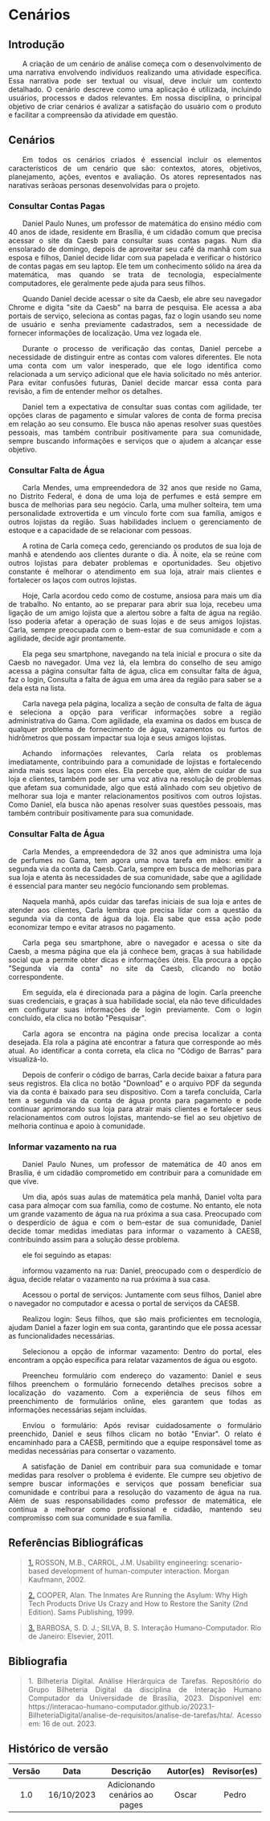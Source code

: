 # Cenários

## Introdução

<p align="justify">&emsp;&emsp;A criação de um cenário de análise começa com o desenvolvimento de uma narrativa envolvendo indivíduos realizando uma atividade específica. Essa narrativa pode ser textual ou visual, deve incluir um contexto detalhado. O cenário descreve como uma aplicação é utilizada, incluindo usuários, processos e dados relevantes. Em nossa disciplina, o principal objetivo de criar cenários é avalizar a satisfação do usuário com o produto e facilitar a compreensão da atividade em questão.</p>

## Cenários

<p align="justify">&emsp;&emsp;Em todos os cenários criados é essencial incluir os elementos característicos de um cenário que são: contextos,  atores, objetivos, planejamento, ações, eventos e avaliação. Os atores representados nas narativas serãoas personas desenvolvidas para o projeto.</p>

### Consultar Contas Pagas
   <p align="justify">&emsp;&emsp;Daniel Paulo Nunes, um professor de matemática do ensino médio com 40 anos de idade, residente em Brasília, é um cidadão comum que precisa acessar o site da Caesb para consultar suas contas pagas. Num dia ensolarado de domingo, depois de aproveitar seu café da manhã com sua esposa e filhos, Daniel decide lidar com sua papelada e verificar o histórico de contas pagas em seu laptop. Ele tem um conhecimento sólido na área da matemática, mas quando se trata de tecnologia, especialmente computadores, ele geralmente pede ajuda para seus filhos.</p>


<p align="justify">&emsp;&emsp;Quando Daniel decide acessar o site da Caesb, ele abre seu navegador Chrome e digita "site da Caesb" na barra de pesquisa. Ele acessa a aba portais de serviço, seleciona as contas pagas, faz o login usando seu nome de usuário e senha previamente cadastrados, sem a necessidade de fornecer informações de localização. Uma vez logada ele.</p>

<p align="justify">&emsp;&emsp;Durante o processo de verificação das contas, Daniel percebe a necessidade de distinguir entre as contas com valores diferentes. Ele nota uma conta com um valor inesperado, que ele logo identifica como relacionada a um serviço adicional que ele havia solicitado no mês anterior. Para evitar confusões futuras, Daniel decide marcar essa conta para revisão, a fim de entender melhor os detalhes.</p>

<p align="justify">&emsp;&emsp;Daniel tem a expectativa de consultar suas contas com agilidade, ter opções claras de pagamento e simular valores de conta de forma precisa em relação ao seu consumo. Ele busca não apenas resolver suas questões pessoais, mas também contribuir positivamente para sua comunidade, sempre buscando informações e serviços que o ajudem a alcançar esse objetivo.</p>

### Consultar Falta de Água

<p align="justify">&emsp;&emsp;Carla Mendes, uma empreendedora de 32 anos que reside no Gama, no Distrito Federal, é dona de uma loja de perfumes e está sempre em busca de melhorias para seu negócio. Carla, uma mulher solteira, tem uma personalidade extrovertida e um vínculo forte com sua família, amigos e outros lojistas da região. Suas habilidades incluem o gerenciamento de estoque e a capacidade de se relacionar com pessoas.</p>

<p align="justify">&emsp;&emsp;A rotina de Carla começa cedo, gerenciando os produtos de sua loja de manhã e atendendo aos clientes durante o dia. À noite, ela se reúne com outros lojistas para debater problemas e oportunidades. Seu objetivo constante é melhorar o atendimento em sua loja, atrair mais clientes e fortalecer os laços com outros lojistas.</p>

<p align="justify">&emsp;&emsp;Hoje, Carla acordou cedo como de costume, ansiosa para mais um dia de trabalho. No entanto, ao se preparar para abrir sua loja, recebeu uma ligação de um amigo lojista que a alertou sobre a falta de água na região. Isso poderia afetar a operação de suas lojas e de seus amigos lojistas. Carla, sempre preocupada com o bem-estar de sua comunidade e com a agilidade, decide agir prontamente.</p>

<p align="justify">&emsp;&emsp;Ela pega seu smartphone, navegando na tela inicial e procura o site da Caesb no navegador. Uma vez lá, ela lembra do conselho de seu amigo acessa a página consultar falta de água, clica em consultar falta de água, faz o login, Consulta a falta de água em uma área da região para saber se a dela esta na lista.</p>

<p align="justify">&emsp;&emsp;Carla navega pela página, localiza a seção de consulta de falta de água e seleciona a opção para verificar informações sobre a região administrativa do Gama. Com agilidade, ela examina os dados em busca de qualquer problema de fornecimento de água, vazamentos ou furtos de hidrômetros que possam impactar sua loja e seus amigos lojistas.</p>

<p align="justify">&emsp;&emsp;Achando informações relevantes, Carla relata os problemas imediatamente, contribuindo para a comunidade de lojistas e fortalecendo ainda mais seus laços com eles. Ela percebe que, além de cuidar de sua loja e clientes, também pode ser uma voz ativa na resolução de problemas que afetam sua comunidade, algo que está alinhado com seu objetivo de melhorar sua loja e manter relacionamentos positivos com outros lojistas. Como Daniel, ela busca não apenas resolver suas questões pessoais, mas também contribuir positivamente para sua comunidade.</p>

### Consultar Falta de Água

<p align="justify">&emsp;&emsp;Carla Mendes, a empreendedora de 32 anos que administra uma loja de perfumes no Gama, tem agora uma nova tarefa em mãos: emitir a segunda via da conta da Caesb. Carla, sempre em busca de melhorias para sua loja e atenta às necessidades de sua comunidade, sabe que a agilidade é essencial para manter seu negócio funcionando sem problemas.</p>

<p align="justify">&emsp;&emsp;Naquela manhã, após cuidar das tarefas iniciais de sua loja e antes de atender aos clientes, Carla lembra que precisa lidar com a questão da segunda via da conta de água da loja. Ela sabe que essa ação pode economizar tempo e evitar atrasos no pagamento.</p>

<p align="justify">&emsp;&emsp;Carla pega seu smartphone, abre o navegador e acessa o site da Caesb, a mesma página que ela já conhece bem, graças à sua habilidade social que a permite obter dicas e informações úteis. Ela procura a opção "Segunda via da conta" no site da Caesb, clicando no botão correspondente.</p>

<p align="justify">&emsp;&emsp;Em seguida, ela é direcionada para a página de login. Carla preenche suas credenciais, e graças à sua habilidade social, ela não teve dificuldades em configurar suas informações de login previamente. Com o login concluído, ela clica no botão "Pesquisar".</p>

<p align="justify">&emsp;&emsp;Carla agora se encontra na página onde precisa localizar a conta desejada. Ela rola a página até encontrar a fatura que corresponde ao mês atual. Ao identificar a conta correta, ela clica no "Código de Barras" para visualizá-lo.</p>

<p align="justify">&emsp;&emsp;Depois de conferir o código de barras, Carla decide baixar a fatura para seus registros. Ela clica no botão "Download" e o arquivo PDF da segunda via da conta é baixado para seu dispositivo. Com a tarefa concluída, Carla tem a segunda via da conta de água pronta para pagamento e pode continuar aprimorando sua loja para atrair mais clientes e fortalecer seus relacionamentos com outros lojistas, mantendo-se fiel ao seu objetivo de melhoria contínua e apoio à comunidade.</p>

### Informar vazamento na rua
<p align="justify">&emsp;&emsp;Daniel Paulo Nunes, um professor de matemática de 40 anos em Brasília, é um cidadão comprometido em contribuir para a comunidade em que vive. </p>

<p align="justify">&emsp;&emsp;Um dia, após suas aulas de matemática pela manhã, Daniel volta para casa para almoçar com sua família, como de costume. No entanto, ele nota um grande vazamento de água na rua próxima a sua casa. Preocupado com o desperdício de água e com o bem-estar de sua comunidade, Daniel decide tomar medidas imediatas para informar o vazamento à CAESB, contribuindo assim para a solução desse problema.</p>


<p align="justify">&emsp;&emsp;ele foi seguindo as etapas:</p>

<p align="justify">&emsp;&emsp;informou vazamento na rua: Daniel, preocupado com o desperdício de água, decide relatar o vazamento na rua próxima à sua casa.</p>

<p align="justify">&emsp;&emsp;Acessou o portal de serviços: Juntamente com seus filhos, Daniel abre o navegador no computador e acessa o portal de serviços da CAESB.</p>

<p align="justify">&emsp;&emsp;Realizou login: Seus filhos, que são mais proficientes em tecnologia, ajudam Daniel a fazer login em sua conta, garantindo que ele possa acessar as funcionalidades necessárias.</p>

<p align="justify">&emsp;&emsp;Selecionou a opção de informar vazamento: Dentro do portal, eles encontram a opção específica para relatar vazamentos de água ou esgoto.</p>

<p align="justify">&emsp;&emsp;Preencheu formulário com endereço do vazamento: Daniel e seus filhos preenchem o formulário fornecendo detalhes precisos sobre a localização do vazamento. Com a experiência de seus filhos em preenchimento de formulários online, eles garantem que todas as informações necessárias sejam incluídas.</p>

<p align="justify">&emsp;&emsp;Enviou o formulário: Após revisar cuidadosamente o formulário preenchido, Daniel e seus filhos clicam no botão "Enviar". O relato é encaminhado para a CAESB, permitindo que a equipe responsável tome as medidas necessárias para consertar o vazamento.</p>

<p align="justify">&emsp;&emsp;A satisfação de Daniel em contribuir para sua comunidade e tomar medidas para resolver o problema é evidente. Ele cumpre seu objetivo de sempre buscar informações e serviços que possam beneficiar sua comunidade e contribui para a resolução do vazamento de água na rua. Além de suas responsabilidades como professor de matemática, ele continua a melhorar como profissional e cidadão, mantendo seu compromisso com sua comunidade e sua família.</p>


## Referências Bibliográficas

> <a id="REF1" href="#anchor_1">1.</a> ROSSON, M.B., CARROL, J.M. Usability engineering: scenario-based development of human-computer interaction. Morgan Kaufmann, 2002.

> <a id="REF2" href="#anchor_2">2.</a> COOPER, Alan. The Inmates Are Running the Asylum: Why High Tech Products Drive Us Crazy and How to Restore the Sanity (2nd Edition). Sams Publishing, 1999.

> <a id="REF3" href="#anchor_3">3.</a> BARBOSA, S. D. J.; SILVA, B. S. Interação Humano-Computador. Rio de Janeiro: Elsevier, 2011.


## Bibliografia

> <p id="4" align="justify">1. Bilheteria Digital. Análise Hierárquica de Tarefas. Repositório do Grupo Bilheteria Digital da disciplina de Interação Humano Computador da Universidade de Brasília, 2023. Disponível em: https://interacao-humano-computador.github.io/2023.1-BilheteriaDigital/analise-de-requisitos/analise-de-tarefas/hta/. Acesso em: 16 de out. 2023.</p>

## Histórico de versão


| Versão |    Data    |      Descrição       |  Autor(es) | Revisor(es) |
| :----: | :--------: | :------------------: | :-----: | :-----: |
|  1.0   | 16/10/2023 | Adicionando cenários ao pages | Oscar | Pedro |